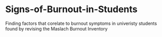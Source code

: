 # Signs-of-Burnout-in-Students
Finding factors that corelate to burnout symptoms in univeristy students found by revising the Maslach Burnout Inventory
